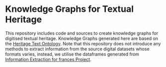 # Knowledge Graphs for Textual Heritage

This repository includes code and sources to create knowledge graphs for digitised textual heritage.
Knowledge Graphs generated here are based on the [Heritage Text Ontology](https://github.com/frances-ai/HeritageTextOntology).
Note that this repository does not introduce any methods to extract information from the source digital datasets whose formats
varies, instead, we utilise the dataframes generated from [Information Extraction for frances Project](https://github.com/frances-ai/frances-InformationExtraction).
